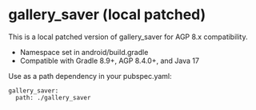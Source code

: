 # gallery_saver (local patched)

This is a local patched version of gallery_saver for AGP 8.x compatibility.

- Namespace set in android/build.gradle
- Compatible with Gradle 8.9+, AGP 8.4.0+, and Java 17

Use as a path dependency in your pubspec.yaml:

```
gallery_saver:
  path: ./gallery_saver
```
